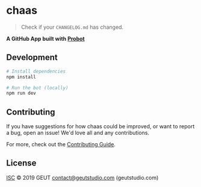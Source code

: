 # chaas

> Check if your `CHANGELOG.md` has changed.

__A GitHub App built with [Probot](https://github.com/probot/probot)__


## Development 

```sh
# Install dependencies
npm install

# Run the bot (locally)
npm run dev 
```

## Contributing

If you have suggestions for how chaas could be improved, or want to report a bug, open an issue! We'd love all and any contributions.

For more, check out the [Contributing Guide](CONTRIBUTING.md).

## License

[ISC](LICENSE) © 2019 GEUT <contact@geutstudio.com> (geutstudio.com)
